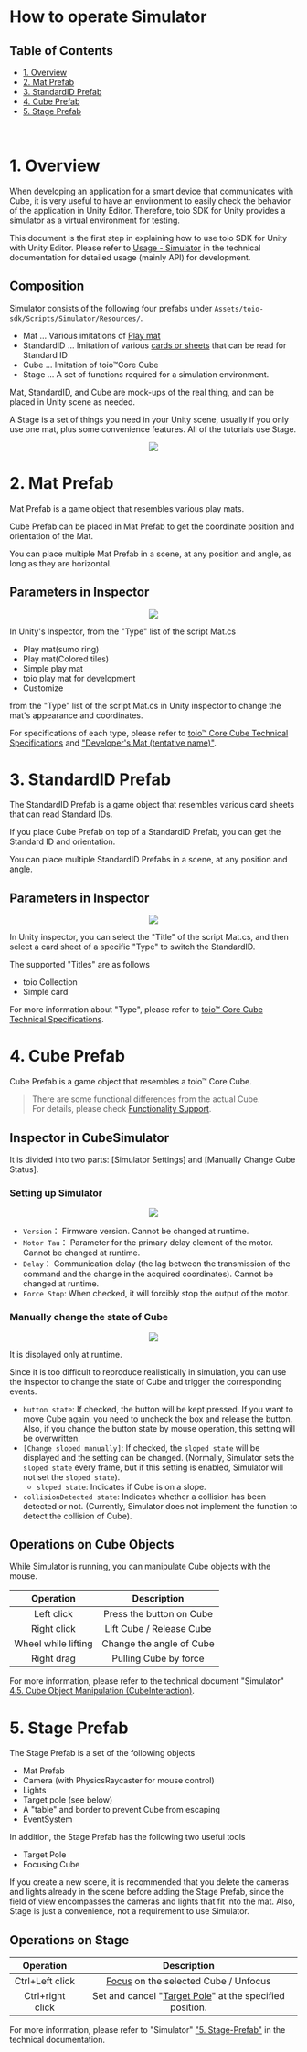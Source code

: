 # How to operate Simulator

## Table of Contents

- [1. Overview](development_simulator.md#1-overview)
- [2. Mat Prefab](development_simulator.md#2-mat-prefab)
- [3. StandardID Prefab](development_simulator.md#3-standardid-prefab)
- [4. Cube Prefab](development_simulator.md#4-cube-prefab)
- [5. Stage Prefab](development_simulator.md#5-stage-prefab)

<br>

# 1. Overview

When developing an application for a smart device that communicates with Cube, it is very useful to have an environment to easily check the behavior of the application in Unity Editor.
Therefore, toio SDK for Unity provides a simulator as a virtual environment for testing.

This document is the first step in explaining how to use toio SDK for Unity with Unity Editor.
Please refer to [Usage - Simulator](usage_simulator.md) in the technical documentation for detailed usage (mainly API) for development.

## Composition

Simulator consists of the following four prefabs under `Assets/toio-sdk/Scripts/Simulator/Resources/`.

- Mat … Various imitations of [Play mat](https://toio.github.io/toio-spec/docs/info_position_id)
- StandardID … Imitation of various [cards or sheets](https://toio.github.io/toio-spec/docs/info_standard_id) that can be read for Standard ID
- Cube … Imitation of toio™Core Cube
- Stage … A set of functions required for a simulation environment.

Mat, StandardID, and Cube are mock-ups of the real thing, and can be placed in Unity scene as needed.

A Stage is a set of things you need in your Unity scene, usually if you only use one mat, plus some convenience features.
All of the tutorials use Stage.

<div align="center"><img src="res/tutorial/RealAndSimCube.png"></div>


# 2. Mat Prefab

Mat Prefab is a game object that resembles various play mats.

Cube Prefab can be placed in Mat Prefab to get the coordinate position and orientation of the Mat.

You can place multiple Mat Prefab in a scene, at any position and angle, as long as they are horizontal.

## Parameters in Inspector

<div align="center"><img src="res/usage_simulator/mat.png"></div>

In Unity's Inspector, from the "Type" list of the script Mat.cs

- Play mat(sumo ring)
- Play mat(Colored tiles)
- Simple play mat
- toio play mat for development
- Customize

from the "Type" list of the script Mat.cs in Unity inspector to change the mat's appearance and coordinates.

For specifications of each type, please refer to [toio™ Core Cube Technical Specifications](https://toio.github.io/toio-spec/docs/info_position_id)  and ["Developer's Mat (tentative name)"](https://toio.io/blog/detail/20200423-1.html).


# 3. StandardID Prefab

The StandardID Prefab is a game object that resembles various card sheets that can read Standard IDs.

If you place Cube Prefab on top of a StandardID Prefab, you can get the Standard ID and orientation.

You can place multiple StandardID Prefabs in a scene, at any position and angle.

## Parameters in Inspector

<div align="center"><img src="res/usage_simulator/standardid.png"></div>

In Unity inspector, you can select the "Title" of the script Mat.cs, and then select a card sheet of a specific "Type" to switch the StandardID.

The supported "Titles" are as follows

- toio Collection
- Simple card

For more information about "Type", please refer to [toio™ Core Cube Technical Specifications](https://toio.github.io/toio-spec/docs/info_standard_id).


# 4. Cube Prefab

Cube Prefab is a game object that resembles a toio™ Core Cube.

> There are some functional differences from the actual Cube.<br>
> For details, please check [Functionality Support](usage_cube.md#realsim-function-table).

## Inspector in CubeSimulator

It is divided into two parts: [Simulator Settings] and [Manually Change Cube Status].

### Setting up Simulator

<div align="center"><img src="res/usage_simulator/cube_setting.png"></div>

- `Version`： Firmware version. Cannot be changed at runtime.
- `Motor Tau`： Parameter for the primary delay element of the motor. Cannot be changed at runtime.
- `Delay`： Communication delay (the lag between the transmission of the command and the change in the acquired coordinates). Cannot be changed at runtime.
- `Force Stop`: When checked, it will forcibly stop the output of the motor.

### Manually change the state of Cube

<div align="center"><img src="res/usage_simulator/cube_states.png"></div>

It is displayed only at runtime.

Since it is too difficult to reproduce realistically in simulation, you can use the inspector to change the state of Cube and trigger the corresponding events.

- `button state`: If checked, the button will be kept pressed. If you want to move Cube again, you need to uncheck the box and release the button. Also, if you change the button state by mouse operation, this setting will be overwritten.
- `[Change sloped manually]`: If checked, the  `sloped state` will be displayed and the setting can be changed.
(Normally, Simulator sets the `sloped state` every frame, but if this setting is enabled, Simulator will not set the `sloped state`).
  - `sloped state`: Indicates if Cube is on a slope.
- `collisionDetected state`: Indicates whether a collision has been detected or not. (Currently, Simulator does not implement the function to detect the collision of Cube).

## Operations on Cube Objects

While Simulator is running, you can manipulate Cube objects with the mouse.

| Operation | Description |
| :--: | :--: |
| Left click | Press the button on Cube |
| Right click | Lift Cube / Release Cube |
| Wheel while lifting | Change the angle of Cube  |
| Right drag | Pulling Cube by force  |

For more information, please refer to the technical document "Simulator" [4.5. Cube Object Manipulation (CubeInteraction)](usage_simulator.md#45-manipulating-cube-objects-cubeinteraction).


# 5. Stage Prefab

The Stage Prefab is a set of the following objects
- Mat Prefab
- Camera (with PhysicsRaycaster for mouse control)
- Lights
- Target pole (see below)
- A "table" and border to prevent Cube from escaping
- EventSystem

In addition, the Stage Prefab has the following two useful tools
- Target Pole
- Focusing Cube

If you create a new scene, it is recommended that you delete the cameras and lights already in the scene before adding the Stage Prefab, since the field of view encompasses the cameras and lights that fit into the mat. Also, Stage is just a convenience, not a requirement to use Simulator.

## Operations on Stage

| Operation | Description |
| :--: | :--: |
| Ctrl+Left click | [Focus](usage_simulator.md#52-focus-on-cube) on the selected Cube / Unfocus |
| Ctrl+right click | Set and cancel "[Target Pole](usage_simulator.md#51-target-pole)" at the specified position. |

For more information, please refer to "Simulator" ["5. Stage-Prefab"](usage_simulator.md#5-stage-prefab) in the technical documentation.
